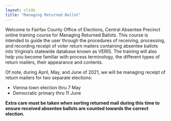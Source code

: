```yaml
---
layout: slide
title: "Managing Returned Ballot"
---
```


Welcome to Fairfax County Office of Elections, Central Absentee Precinct online training course for Managing Returned Ballots. This course is intended to guide the user through the procedures of receiving, processing, and recording receipt of voter return mailers containing absentee ballots into Virginia’s statewide database known as VERIS.  The training will also help you become familiar with process terminology, the different types of return mailers, their appearance and contents.   

Of note, during April, May, and June of 2021, we will be managing receipt of return mailers for two separate elections:

- Vienna town election thru 7 May
- Democratic primary thru 11 June 

**Extra care must be taken when sorting returned mail during this time to ensure received absentee ballots are counted towards the correct election.**
